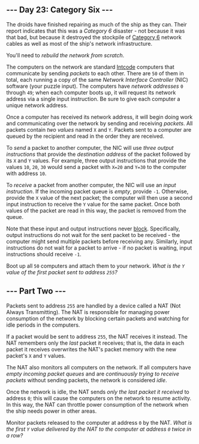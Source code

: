 <main>
<script async="" src="//www.google-analytics.com/analytics.js"></script><script>window.addEventListener('click', function(e,s,r){if(e.target.nodeName==='CODE'&&e.detail===3){s=window.getSelection();s.removeAllRanges();r=document.createRange();r.selectNodeContents(e.target);s.addRange(r);}});</script>
<article class="day-desc"><h2>--- Day 23: Category Six ---</h2><p>The droids have finished repairing as much of the ship as they can.  Their <span title="If you don't at least exhale sharply through your nose after reading this joke, we probably can't be friends.">report</span> indicates that this was a <em>Category 6</em> disaster - not because it was that bad, but because it destroyed the stockpile of <a href="https://en.wikipedia.org/wiki/Category_6_cable">Category 6</a> network cables as well as most of the ship's network infrastructure.</p>
<p>You'll need to <em>rebuild the network from scratch</em>.</p>
<p>The computers on the network are standard <a href="9">Intcode</a> computers that communicate by sending <em>packets</em> to each other.  There are <code>50</code> of them in total, each running a copy of the same <em>Network Interface Controller</em> (NIC) software (your puzzle input). The computers have <em>network addresses</em> <code>0</code> through <code>49</code>; when each computer boots up, it will request its network address via a single input instruction. Be sure to give each computer a unique network address.</p>
<p>Once a computer has received its network address, it will begin doing work and communicating over the network by sending and receiving <em>packets</em>. All packets contain <em>two values</em> named <code>X</code> and <code>Y</code>. Packets sent to a computer are queued by the recipient and read in the order they are received.</p>
<p>To <em>send</em> a packet to another computer, the NIC will use <em>three output instructions</em> that provide the <em>destination address</em> of the packet followed by its <code>X</code> and <code>Y</code> values.  For example, three output instructions that provide the values <code>10</code>, <code>20</code>, <code>30</code> would send a packet with <code>X=20</code> and <code>Y=30</code> to the computer with address <code>10</code>.</p>
<p>To <em>receive</em> a packet from another computer, the NIC will use an <em>input instruction</em>.  If the incoming packet queue is <em>empty</em>, provide <code>-1</code>.  Otherwise, provide the <code>X</code> value of the next packet; the computer will then use a second input instruction to receive the <code>Y</code> value for the same packet.  Once both values of the packet are read in this way, the packet is removed from the queue.</p>
<p>Note that these input and output instructions never <a href="https://en.wikipedia.org/wiki/Blocking_(computing)">block</a>. Specifically, output instructions do not wait for the sent packet to be received - the computer might send multiple packets before receiving any. Similarly, input instructions do not wait for a packet to arrive - if no packet is waiting, input instructions should receive <code>-1</code>.</p>
<p>Boot up all <code>50</code> computers and attach them to your network.  <em>What is the <code>Y</code> value of the first packet sent to address <code>255</code>?</em></p>
</article>
<article class="day-desc"><h2 id="part2">--- Part Two ---</h2><p>Packets sent to address <code>255</code> are handled by a device called a NAT (Not Always Transmitting). The NAT is responsible for managing power consumption of the network by blocking certain packets and watching for idle periods in the computers.</p>
<p>If a packet would be sent to address <code>255</code>, the NAT receives it instead.  The NAT remembers only the <em>last</em> packet it receives; that is, the data in each packet it receives overwrites the NAT's packet memory with the new packet's <code>X</code> and <code>Y</code> values.</p>
<p>The NAT also monitors all computers on the network.  If all computers have <em>empty incoming packet queues</em> and are <em>continuously trying to receive packets</em> without sending packets, the network is considered <em>idle</em>.</p>
<p>Once the network is idle, the NAT sends <em>only the last packet it received</em> to address <code>0</code>; this will cause the computers on the network to resume activity.  In this way, the NAT can throttle power consumption of the network when the ship needs power in other areas.</p>
<p>Monitor packets released to the computer at address <code>0</code> by the NAT.  <em>What is the first <code>Y</code> value delivered by the NAT to the computer at address <code>0</code> twice in a row?</em></p>
</article>
</main>
